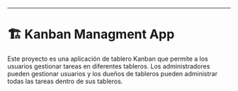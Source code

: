 ---

# 🏗️ Kanban Managment App

Este proyecto es una aplicación de tablero Kanban que permite a los usuarios gestionar tareas en diferentes tableros. Los administradores pueden gestionar usuarios y los dueños de tableros pueden administrar todas las tareas dentro de sus tableros.
